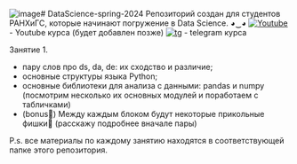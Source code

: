 ![image](https://github.com/nikigao-work/DataScience-spring-2024/assets/113766283/b842da60-283f-4d45-bfe8-7c837626a2a1)# DataScience-spring-2024
Репозиторий создан для студентов РАНХиГС, которые начинают погружение в Data Science. ◕‿◕
[![Youtube](https://sun6-21.userapi.com/s/v1/if1/ahjgKYS2r634w2Lz_Wl9RoD40XpZV6nrikjgGSjntqOOmgaQiZZPm3FWRpkq7Tcvh8AEcvrR.jpg?size=100x100&quality=96&crop=2,2,495,495&ava=1)]('') - Youtube курса (будет добавлен позже)
[![tg](https://anwap.space/wp-content/uploads/2023/12/telegram.png)]((https://t.me/ds_journey)) - telegram курса


Занятие 1.
* пару слов про ds, da, de: их сходство и различие;
* основные структуры языка Python;
* основные библиотеки для анализа с данными: pandas и numpy (посмотрим несколько их основных модулей и поработаем с табличками)
* (bonus🎁) Между каждым блоком будут некоторые прикольные фишки🤫 (расскажу подробнее вначале пары)




P.s. все материалы по каждому занятию находятся в соответствующей папке этого репозитория.
